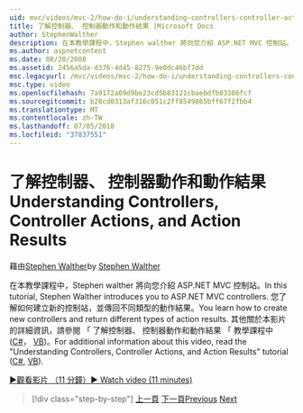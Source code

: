 ```yaml
---
uid: mvc/videos/mvc-2/how-do-i/understanding-controllers-controller-actions-and-action-results
title: 了解控制器、 控制器動作和動作結果 |Microsoft Docs
author: StephenWalther
description: 在本教學課程中，Stephen walther 將向您介紹 ASP.NET MVC 控制站。 您了解如何建立新的控制站，並傳回不同類型的動作資源...
ms.author: aspnetcontent
ms.date: 08/20/2008
ms.assetid: 2456a5da-d376-4d45-8275-9e0dc46bf7dd
msc.legacyurl: /mvc/videos/mvc-2/how-do-i/understanding-controllers-controller-actions-and-action-results
msc.type: video
ms.openlocfilehash: 7a9172a09d9be23cd5b83121cbaebdfb03386fcf
ms.sourcegitcommit: b28cd0313af316c051c2ff8549865bff67f2fbb4
ms.translationtype: MT
ms.contentlocale: zh-TW
ms.lasthandoff: 07/05/2018
ms.locfileid: "37837551"
---
```

<a name="understanding-controllers-controller-actions-and-action-results"></a><span data-ttu-id="74164-104">了解控制器、 控制器動作和動作結果</span><span class="sxs-lookup"><span data-stu-id="74164-104">Understanding Controllers, Controller Actions, and Action Results</span></span>
====================
<span data-ttu-id="74164-105">藉由[Stephen Walther](https://github.com/StephenWalther)</span><span class="sxs-lookup"><span data-stu-id="74164-105">by [Stephen Walther](https://github.com/StephenWalther)</span></span>

<span data-ttu-id="74164-106">在本教學課程中，Stephen walther 將向您介紹 ASP.NET MVC 控制站。</span><span class="sxs-lookup"><span data-stu-id="74164-106">In this tutorial, Stephen Walther introduces you to ASP.NET MVC controllers.</span></span> <span data-ttu-id="74164-107">您了解如何建立新的控制站，並傳回不同類型的動作結果。</span><span class="sxs-lookup"><span data-stu-id="74164-107">You learn how to create new controllers and return different types of action results.</span></span> <span data-ttu-id="74164-108">其他關於本影片的詳細資訊，請參閱 「 了解控制器、 控制器動作和動作結果 「 教學課程中 ([C#](../../../overview/older-versions-1/controllers-and-routing/aspnet-mvc-controllers-overview-cs.md)， [VB](../../../overview/older-versions-1/controllers-and-routing/asp-net-mvc-controller-overview-vb.md))。</span><span class="sxs-lookup"><span data-stu-id="74164-108">For additional information about this video, read the "Understanding Controllers, Controller Actions, and Action Results" tutorial ([C#](../../../overview/older-versions-1/controllers-and-routing/aspnet-mvc-controllers-overview-cs.md), [VB](../../../overview/older-versions-1/controllers-and-routing/asp-net-mvc-controller-overview-vb.md)).</span></span>

[<span data-ttu-id="74164-109">&#9654;觀看影片 （11 分鐘）</span><span class="sxs-lookup"><span data-stu-id="74164-109">&#9654; Watch video (11 minutes)</span></span>](https://channel9.msdn.com/Blogs/ASP-NET-Site-Videos/understanding-controllers-controller-actions-and-action-results)

> [!div class="step-by-step"]
> <span data-ttu-id="74164-110">[上一頁](aspnet-mvc-controller-overview.md)
> [下一頁](understanding-views-view-data-and-html-helpers.md)</span><span class="sxs-lookup"><span data-stu-id="74164-110">[Previous](aspnet-mvc-controller-overview.md)
[Next](understanding-views-view-data-and-html-helpers.md)</span></span>
